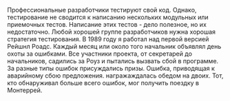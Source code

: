 Профессиональные разработчики тестируют свой код. Однако, тестирование не сводится к написанию нескольких модульных или приемочных тестов. Написание этих тестов - дело полезное, но их недостаточно. Любой хорошей группе разработчиков нужна хорошая стратегия тестирования. В 1989 году я работал над первой версией Рейшнл Роадс. Каждый месяц или около того начальник объявлял день охоты за ошибками. Все участники проекта, от секретарей до начальников, садились за Роуз и пытались вызвать сбой в программе. За разные типы ошибок присуждались призы. Ошибка, приводящая к аварийному сбою предложения. награжаждалась обедом на двоих. Тот, кто обнаруживал больше всего ошибок, мог получить поездку в Монтеррей.  
